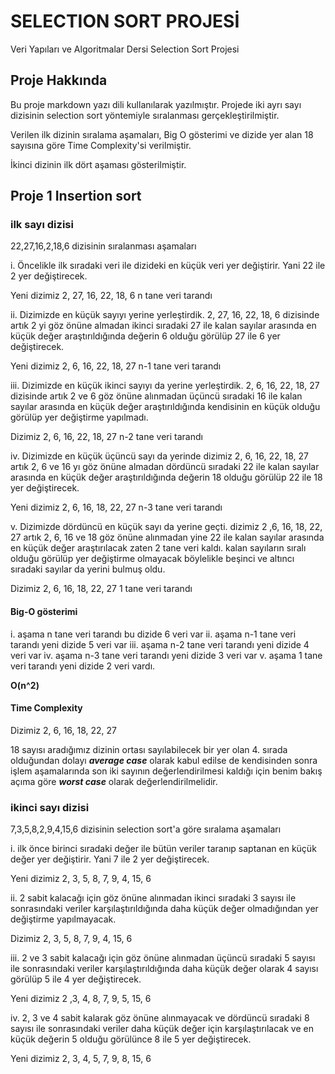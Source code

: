 # SELECTION SORT PROJESİ
Veri Yapıları ve Algoritmalar Dersi Selection Sort Projesi
## Proje Hakkında
Bu proje markdown yazı dili kullanılarak yazılmıştır. Projede iki ayrı sayı dizisinin selection sort yöntemiyle sıralanması gerçekleştirilmiştir.

Verilen ilk dizinin sıralama aşamaları, Big O gösterimi ve dizide yer alan 18 sayısına göre Time Complexity'si verilmiştir.

İkinci dizinin ilk dört aşaması gösterilmiştir.

## Proje 1 Insertion sort

### ilk sayı dizisi
22,27,16,2,18,6 dizisinin sıralanması aşamaları

i. Öncelikle ilk sıradaki veri ile dizideki en küçük veri yer değiştirir. Yani 22 ile 2 yer değiştirecek.

Yeni dizimiz 2, 27, 16, 22, 18, 6    n tane veri tarandı

ii. Dizimizde en küçük sayıyı yerine yerleştirdik. 2, 27, 16, 22, 18, 6 dizisinde artık 2 yi göz önüne almadan ikinci sıradaki 27 ile kalan sayılar arasında en küçük değer araştırıldığında değerin 6 olduğu görülüp 27 ile 6 yer değiştirecek.

Yeni dizimiz 2, 6, 16, 22, 18, 27    n-1 tane veri tarandı

iii. Dizimizde en küçük ikinci sayıyı da yerine yerleştirdik. 2, 6, 16, 22, 18, 27 dizisinde artık 2 ve 6 göz önüne alınmadan üçüncü sıradaki 16 ile kalan sayılar arasında en küçük değer araştırıldığında kendisinin en küçük olduğu görülüp yer değiştirme yapılmadı.

Dizimiz 2, 6, 16, 22, 18, 27    n-2 tane veri tarandı

iv. Dizimizde en küçük üçüncü sayı da yerinde dizimiz 2, 6, 16, 22, 18, 27 artık 2, 6 ve 16 yı göz önüne almadan dördüncü sıradaki 22 ile kalan sayılar arasında en küçük değer araştırıldığında değerin 18 olduğu görülüp 22 ile 18 yer değiştirecek.

Yeni dizimiz 2, 6, 16, 18, 22, 27    n-3 tane veri tarandı

v. Dizimizde dördüncü en küçük sayı da yerine geçti. dizimiz 2 ,6, 16, 18, 22, 27 artık 2, 6, 16 ve 18 göz önüne alınmadan yine 22 ile kalan sayılar arasında en küçük değer araştırılacak zaten 2 tane veri kaldı. kalan sayıların sıralı olduğu görülüp yer değiştirme olmayacak böylelikle beşinci ve altıncı sıradaki sayılar da yerini bulmuş oldu.

Dizimiz 2, 6, 16, 18, 22, 27    1 tane veri tarandı


#### Big-O gösterimi 

i. aşama n tane veri tarandı   bu dizide 6 veri var
ii. aşama n-1 tane veri tarandı   yeni dizide 5 veri var
iii. aşama n-2 tane veri tarandı   yeni dizide 4 veri var
iv. aşama n-3 tane veri tarandı   yeni dizide 3 veri var
v. aşama 1 tane veri tarandı   yeni dizide 2 veri vardı.

**O(n^2)**

#### Time Complexity

Dizimiz 2, 6, 16, 18, 22, 27

18 sayısı aradığımız dizinin ortası sayılabilecek bir yer olan 4. sırada olduğundan dolayı ***average case*** olarak kabul edilse de kendisinden sonra işlem aşamalarında son iki sayının değerlendirilmesi kaldığı için benim bakış açıma göre ***worst case*** olarak değerlendirilmelidir.


### ikinci sayı dizisi
7,3,5,8,2,9,4,15,6 dizisinin selection sort'a göre sıralama aşamaları

i. ilk önce birinci sıradaki değer ile bütün veriler taranıp saptanan en küçük değer yer değiştirir. Yani 7 ile 2 yer değiştirecek.

Yeni dizimiz 2, 3, 5, 8, 7, 9, 4, 15, 6

ii. 2 sabit kalacağı için göz önüne alınmadan ikinci sıradaki 3 sayısı ile sonrasındaki veriler karşılaştırıldığında daha küçük değer olmadığından yer değiştirme yapılmayacak.

Dizimiz 2, 3, 5, 8, 7, 9, 4, 15, 6

iii. 2 ve 3 sabit kalacağı için göz önüne alınmadan üçüncü sıradaki 5 sayısı ile sonrasındaki veriler karşılaştırıldığında daha küçük değer olarak 4 sayısı görülüp 5 ile 4 yer değiştirecek. 

Yeni dizimiz 2 ,3, 4, 8, 7, 9, 5, 15, 6

iv. 2, 3 ve 4 sabit kalarak göz önüne alınmayacak ve dördüncü sıradaki 8 sayısı ile sonrasındaki veriler daha küçük değer için karşılaştırılacak ve en küçük değerin 5 olduğu görülünce 8 ile 5 yer değiştirecek.

Yeni dizimiz 2, 3, 4, 5, 7, 9, 8, 15, 6

